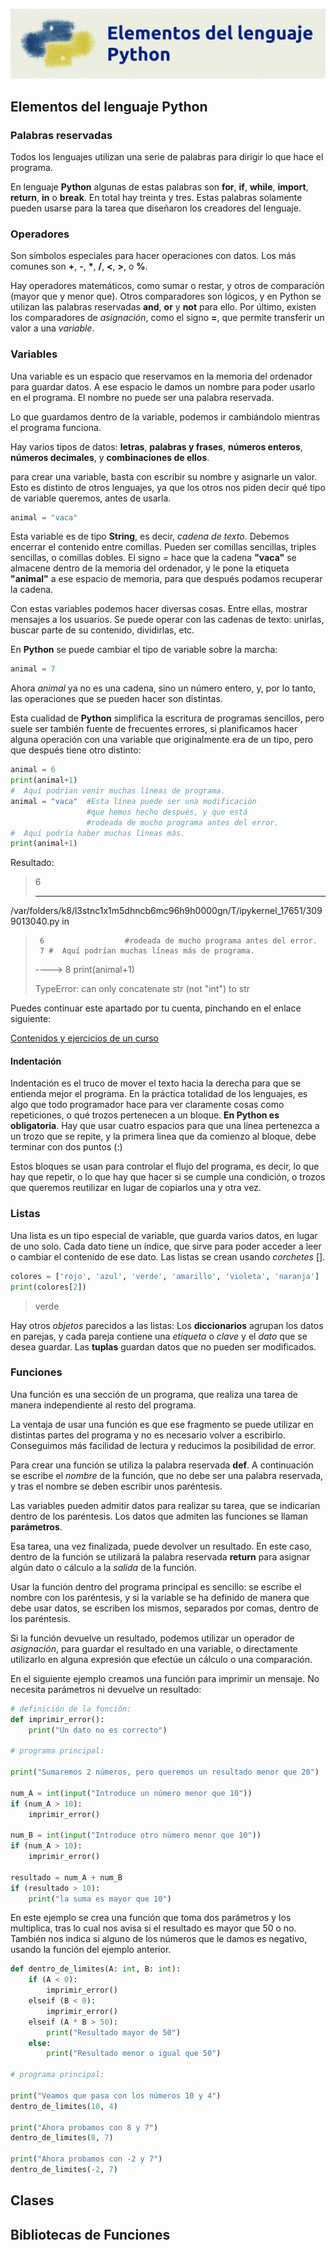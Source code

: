 ![Primeros Pasos - imagen](Imagenes/Elementos_python.png)

## Elementos del lenguaje Python

### Palabras reservadas

Todos los lenguajes utilizan una serie de palabras para dirigir lo que hace el programa.

En lenguaje **Python** algunas de estas palabras son **for**, **if**, **while**, **import**, **return**, **in** o **break**. En total hay treinta y tres. Estas palabras solamente pueden usarse para la tarea que diseñaron los creadores del lenguaje.

### Operadores

Son símbolos especiales para hacer operaciones con datos. Los más comunes son **+**, **-**, **\***, **/**, **<**, **>**, o **%**.

Hay operadores matemáticos, como sumar o restar, y otros de comparación (mayor que y menor que). Otros comparadores son lógicos, y en Python se utilizan las palabras reservadas **and**, **or** y **not** para ello. Por último, existen los comparadores de *asignación*, como el signo **=**, que permite transferir un valor a una *variable*.

### Variables 

Una variable es un espacio que reservamos en la memoria del ordenador para guardar datos. A ese espacio le damos un nombre para poder usarlo en el programa. El nombre no puede ser una palabra reservada.

Lo que guardamos dentro de la variable, podemos ir cambiándolo mientras el programa funciona.

Hay varios tipos de datos: **letras**, **palabras y frases**, **números enteros**, **números decimales**, y **combinaciones de ellos**.

para crear una variable, basta con escribir su nombre y asignarle un valor. Esto es distinto de otros lenguajes, ya que los otros nos piden decir qué tipo de variable queremos, antes de usarla.

```python
animal = "vaca"
```
Esta variable es de tipo **String**, es decir, *cadena de texto*. Debemos encerrar el contenido entre comillas. Pueden ser comillas sencillas, triples sencillas, o comillas dobles. El signo *=* hace que la cadena **"vaca"** se almacene dentro de la memoria del ordenador, y le pone la etiqueta **"animal"** a ese espacio de memoria, para que después podamos recuperar la cadena.

Con estas variables podemos hacer diversas cosas. Entre ellas, mostrar mensajes a los usuarios. Se puede operar con las cadenas de texto: unirlas, buscar parte de su contenido, dividirlas, etc.

En **Python** se puede cambiar el tipo de variable sobre la marcha:
```python
animal = 7
```
Ahora *animal* ya no es una cadena, sino un número entero, y, por lo tanto, las operaciones que se pueden hacer son distintas.

Esta cualidad de **Python** simplifica la escritura de programas sencillos, pero suele ser también fuente de frecuentes errores, si planificamos hacer alguna operación con una variable que originalmente era de un tipo, pero que después tiene otro distinto:

```python
animal = 6
print(animal+1)
#  Aquí podrían venir muchas líneas de programa.
animal = "vaca"  #Esta línea puede ser una modificación
                 #que hemos hecho después, y que está
                 #rodeada de mucho programa antes del error.
#  Aquí podría haber muchas líneas más.
print(animal+1)
```
Resultado:
> 6
>
>---------------------------------------------------------------------------
/var/folders/k8/l3stnc1x1m5dhncb6mc96h9h0000gn/T/ipykernel_17651/3099013040.py in <module>
>      6                  #rodeada de mucho programa antes del error.
>      7 #  Aquí podrían muchas líneas más de programa.
>----> 8 print(animal+1)
>
>TypeError: can only concatenate str (not "int") to str

Puedes continuar este apartado por tu cuenta, pinchando en el enlace siguiente:

[Contenidos y ejercicios de un curso](https://colab.research.google.com/github/institutohumai/cursos-python/blob/master/Introduccion/1_TiposDatos/tipos-datos.ipynb)

#### Indentación

Indentación es el truco de mover el texto hacia la derecha para que se entienda mejor el programa. En la práctica totalidad de los lenguajes, es algo que todo programador hace para ver claramente cosas como repeticiones, o qué trozos pertenecen a un bloque. **En Python es obligatoria**. Hay que usar cuatro espacios para que una línea pertenezca a un trozo que se repite, y la primera linea que da comienzo al bloque, debe terminar con dos puntos (:)

Estos bloques se usan para controlar el flujo del programa, es decir, lo que hay que repetir, o lo que hay que hacer si se cumple una condición, o trozos que queremos reutilizar en lugar de copiarlos una y otra vez.

### Listas

Una lista es un tipo especial de variable, que guarda varios datos, en lugar de uno solo. Cada dato tiene un índice, que sirve para poder acceder a leer o cambiar el contenido de ese dato. Las listas se crean usando *corchetes* [].
```python
colores = ['rojo', 'azul', 'verde', 'amarillo', 'violeta', 'naranja']
print(colores[2])
```
> verde

Hay otros *objetos* parecidos a las listas: Los **diccionarios** agrupan los datos en parejas, y cada pareja contiene una *etiqueta* o *clave* y el *dato* que se desea guardar. Las **tuplas** guardan datos que no pueden ser modificados.

### Funciones

Una función es una sección de un programa, que realiza una tarea de manera independiente al resto del programa.

La ventaja de usar una función es que ese fragmento se puede utilizar en distintas partes del programa y no es necesario volver a escribirlo. Conseguimos más facilidad de lectura y reducimos la posibilidad de error.

Para crear una función se utiliza la palabra reservada **def**. A continuación se escribe el *nombre* de la función, que no debe ser una palabra reservada, y tras el nombre se deben escribir unos paréntesis.

Las variables pueden admitir datos para realizar su tarea, que se indicarían dentro de los paréntesis. Los datos que admiten las funciones se llaman **parámetros**.

Esa tarea, una vez finalizada, puede devolver un resultado. En este caso, dentro de la función se utilizará la palabra reservada **return** para asignar algún dato o cálculo a la *salida* de la función.

Usar la función dentro del programa principal es sencillo: se escribe el nombre con los paréntesis, y si la variable se ha definido de manera que debe usar datos, se escriben los mismos, separados por comas, dentro de los paréntesis.

Si la función devuelve un resultado, podemos utilizar un operador de *asignación*, para guardar el resultado en una variable, o directamente utilizarlo en alguna expresión que efectúe un cálculo o una comparación.

En el siguiente ejemplo creamos una función para imprimir un mensaje. No necesita parámetros ni devuelve un resultado:

```Python
# definición de la función:
def imprimir_error():
    print("Un dato no es correcto")

# programa principal:

print("Sumaremos 2 números, pero queremos un resultado menor que 20")

num_A = int(input("Introduce un número menor que 10"))
if (num_A > 10):
    imprimir_error()

num_B = int(input("Introduce otro número menor que 10"))
if (num_A > 10):
    imprimir_error()

resultado = num_A + num_B
if (resultado > 10):
    print("la suma es mayor que 10")
```

En este ejemplo se crea una función que toma dos parámetros y los multiplica, tras lo cual nos avisa si el resultado es mayor que 50 o no. También nos indica si alguno de los números que le damos es negativo, usando la función del ejemplo anterior.

```Python
def dentro_de_limites(A: int, B: int):
    if (A < 0):
        imprimir_error()
    elseif (B < 0):
        imprimir_error()
    elseif (A * B > 50):
        print("Resultado mayor de 50")
    else:
        print("Resultado menor o igual que 50")

# programa principal:

print("Veamos que pasa con los números 10 y 4")
dentro_de_limites(10, 4)

print("Ahora probamos con 8 y 7")
dentro_de_limites(8, 7)

print("Ahora probamos con -2 y 7")
dentro_de_limites(-2, 7)
```

## Clases

## Bibliotecas de Funciones
